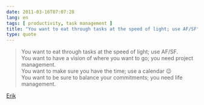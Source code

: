 ```yaml
---
date: 2011-03-16T07:07:28
lang: en
tags: [ productivity, task management ]
title: "You want to eat through tasks at the speed of light; use AF/SF"
type: quote
---
```


> You want to eat through tasks at the speed of light; use AF/SF.\
> You want to have a vision of where you want to go; you need project
> management.\
> You want to make sure you have the time; use a calendar 😉\
> You want to be sure to balance your commitments; you need life
> management.

[Erik](http://www.markforster.net/forum/post/1434887)

